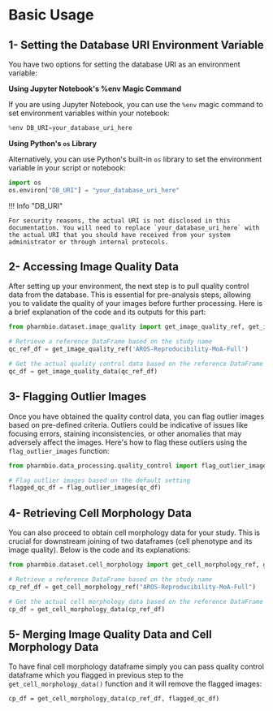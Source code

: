 # Basic Usage

## 1- Setting the Database URI Environment Variable

You have two options for setting the database URI as an environment variable:

**Using Jupyter Notebook's %env Magic Command**

If you are using Jupyter Notebook, you can use the `%env` magic command to set environment variables within your notebook:

```python
%env DB_URI=your_database_uri_here
```

**Using Python's `os` Library**

Alternatively, you can use Python's built-in `os` library to set the environment variable in your script or notebook:

```python
import os
os.environ["DB_URI"] = "your_database_uri_here"
```

!!! Info "DB_URI"

    For security reasons, the actual URI is not disclosed in this documentation. You will need to replace `your_database_uri_here` with the actual URI that you should have received from your system administrator or through internal protocols.

## 2- Accessing Image Quality Data

After setting up your environment, the next step is to pull quality control data from the database. This is essential for pre-analysis steps, allowing you to validate the quality of your images before further processing. Here is a brief explanation of the code and its outputs for this part:

```python
from pharmbio.dataset.image_quality import get_image_quality_ref, get_image_quality_data

# Retrieve a reference DataFrame based on the study name
qc_ref_df = get_image_quality_ref('AROS-Reproducibility-MoA-Full')

# Get the actual quality control data based on the reference DataFrame
qc_df = get_image_quality_data(qc_ref_df)
```

## 3- Flagging Outlier Images

Once you have obtained the quality control data, you can flag outlier images based on pre-defined criteria. Outliers could be indicative of issues like focusing errors, staining inconsistencies, or other anomalies that may adversely affect the images. Here's how to flag these outliers using the `flag_outlier_images` function:

```python
from pharmbio.data_processing.quality_control import flag_outlier_images

# Flag outlier images based on the default setting
flagged_qc_df = flag_outlier_images(qc_df)
```

## 4- Retrieving Cell Morphology Data

You can also proceed to obtain cell morphology data for your study. This is crucial for downstream joining of two dataframes (cell phenotype and its image quality). Below is the code and its explanations:

```python
from pharmbio.dataset.cell_morphology import get_cell_morphology_ref, get_cell_morphology_data

# Retrieve a reference DataFrame based on the study name
cp_ref_df = get_cell_morphology_ref("AROS-Reproducibility-MoA-Full")

# Get the actual cell morphology data based on the reference DataFrame
cp_df = get_cell_morphology_data(cp_ref_df)
```

## 5- Merging Image Quality Data and Cell Morphology Data

To have final cell morphology dataframe simply you can pass quality control dataframe which you flagged in previous step to the `get_cell_morphology_data()` function and it will remove the flagged images:

```
cp_df = get_cell_morphology_data(cp_ref_df, flagged_qc_df)